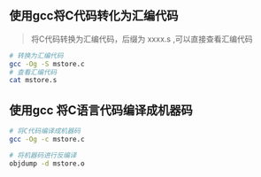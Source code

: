 
## 使用gcc将C代码转化为汇编代码
> 将C代码转换为汇编代码，后缀为 xxxx.s ,可以直接查看汇编代码
```sh
# 转换为汇编代码
gcc -Og -S mstore.c
# 查看汇编代码
cat mstore.s  
```


## 使用gcc 将C语言代码编译成机器码

```sh
# 将C代码编译成机器码
gcc -Og -c mstore.c

# 将机器码进行反编译
objdump -d mstore.o

```


